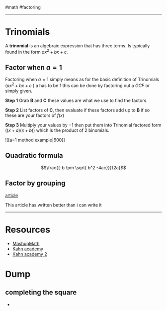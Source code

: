 #math #factoring

----

# Trinomials 
A **trinomial** is an algebraic expression that has three terms. Is typically found in the form $ax^2 +bx+c$.


## Factor when $a=1$
Factoring when $a=1$ simply means as for the basic definition of Trinomials ($ax^2+bx+c$ ) a has to be $1$ this can be done by factoring out a $GCF$ or simply given. 

**Step 1** 
Grab **B** and **C** these values are what we use to find the factors.

**Step 2** 
List factors of **C**, then evaluate if these factors add up to **B** if so these are your factors of $f(x)$


**Step 3** 
Multiply your values by $-1$ then put them into Trinomial factored form $\left((x+a)(x+b) \right)$ which is the product of 2 binomials.

![[a=1 method example|600]]

## Quadratic formula 
$$\frac{{-b \pm \sqrt{ b^2 -4ac}}}{2a}$$
## Factor by grouping
[article](https://www.khanacademy.org/math/algebra/x2f8bb11595b61c86:quadratics-multiplying-factoring/x2f8bb11595b61c86:factor-quadratics-grouping/a/factoring-quadratics-leading-coefficient-not-1)

This article has written better than i can write it 





---
# Resources 

- [MashupMath](https://www.mashupmath.com/blog/how-to-factor-polynomials)
- [Kahn academy](https://www.khanacademy.org/math/algebra/x2f8bb11595b61c86:quadratics-multiplying-factoring/x2f8bb11595b61c86:factor-quadratics-grouping/a/factoring-by-grouping)
- [Kahn academy 2](https://www.khanacademy.org/math/algebra/x2f8bb11595b61c86:quadratics-multiplying-factoring/x2f8bb11595b61c86:factor-quadratics-grouping/a/factoring-quadratics-leading-coefficient-not-1)


# Dump
## completing the square
-  